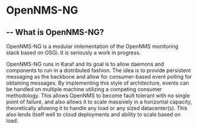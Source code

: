 OpenNMS-NG
==========
--
What is OpenNMS-NG?
-------------------
OpenNMS-NG is a modular imlementation of the OpenNMS monitoring stack based on OSGi.  It is seriously a work in progress.

OpenNMS-NG runs in Karaf and its goal is to allow daemons and components to run in a distributed fashion.  The idea is to provide persistent messaging as the backbone and allow for consumer-based event polling for obtaining messages.  By implementing this style of architecture, events can be handled on multiple machine utilizing a competing consumer methodology.  This allows OpenNMS to become fault tolerant with no single point of failure, and also allows it to scale massively in a horizontal capacity, theoretically allowing it to handle any load or any sized datacenter(s).  This also lends itself well to cloud deployments and ability to scale based on load.


